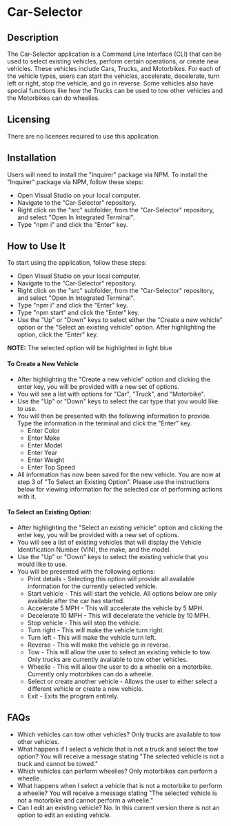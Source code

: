 # Car-Selector

## Description
The Car-Selector application is a Command Line Interface (CLI) that can be used to select existing vehicles, perform certain operations, or create new vehicles.
These vehicles include Cars, Trucks, and Motorbikes.  For each of the vehicle types, users can start the vehicles, accelerate, decelerate, turn left or right, stop the vehicle, and go in reverse.
Some vehicles also have special functions like how the Trucks can be used to tow other vehicles and the Motorbikes can do wheelies.

## Licensing
There are no licenses required to use this application.  

## Installation
Users will need to install the "Inquirer" package via NPM.  To install the "Inquirer" package via NPM, follow these steps:
- Open Visual Studio on your local computer.
- Navigate to the "Car-Selector" repository.
- Right click on the "src" subfolder, from the "Car-Selector" repository, and select "Open In Integrated Terminal".
- Type "npm i" and click the "Enter" key.

## How to Use It
To start using the application, follow these steps:
- Open Visual Studio on your local computer.
- Navigate to the "Car-Selector" repository.
- Right click on the "src" subfolder, from the "Car-Selector" repository, and select "Open In Integrated Terminal".
- Type "npm i" and click the "Enter" key.
- Type "npm start" and click the "Enter" key.
- Use the "Up" or "Down" keys to select either the "Create a new vehicle" option or the "Select an existing vehicle" option.  After highlighting the option, click the "Enter" key.

**NOTE:** The selected option will be highlighted in light blue

#### To Create a New Vehicle
- After highlighting the "Create a new vehicle" option and clicking the enter key, you will be provided with a new set of options.
- You will see a list with options for "Car", "Truck", and "Motorbike".
- Use the "Up" or "Down" keys to select the car type that you would like to use.
- You will then be presented with the following information to provide.  Type the information in the terminal and click the "Enter" key.
  - Enter Color
  - Enter Make
  - Enter Model
  - Enter Year
  - Enter Weight
  - Enter Top Speed
 - All information has now been saved for the new vehicle.  You are now at step 3 of "To Select an Existing Option".  Please use the instructions below for viewing information for the selected car of performing actions with it.

#### To Select an Existing Option:
- After highlighting the "Select an existing vehicle" option and clicking the enter key, you will be provided with a new set of options.
- You will see a list of existing vehicles that will display the Vehicle Identification Number (VIN), the make, and the model.
- Use the "Up" or "Down" keys to select the existing vehicle that you would like to use.
- You will be presented with the following options:
  - Print details - Selecting this option will provide all available information for the currently selected vehicle.
  - Start vehicle - This will start the vehicle.  All options below are only available after the car has started.
  - Accelerate 5 MPH - This will accelerate the vehicle by 5 MPH.
  - Decelerate 10 MPH - This will decelerate the vehicle by 10 MPH.
  - Stop vehicle - This will stop the vehicle.
  - Turn right - This will make the vehicle turn right.
  - Turn left - This will make the vehicle turn left.
  - Reverse - This will make the vehicle go in reverse.
  - Tow - This will allow the user to select an existing vehicle to tow.  Only trucks are currently available to tow other vehicles.
  - Wheelie - This will allow the user to do a wheelie on a motorbike.  Currently only motorbikes can do a wheelie.
  - Select or create another vehicle - Allows the user to either select a different vehicle or create a new vehicle.
  - Exit - Exits the program entirely.

## FAQs
- Which vehicles can tow other vehicles? Only trucks are available to tow other vehicles.
- What happens if I select a vehicle that is not a truck and select the tow option? You will receive a message stating "The selected vehicle is not a truck and cannot be towed."
- Which vehicles can perform wheelies? Only motorbikes can perform a wheelie.
- What happens when I select a vehicle that is not a motorbike to perform a wheelie? You will receive a message stating "The selected vehicle is not a motorbike and cannot perform a wheelie."
- Can I edit an existing vehicle? No.  In this current version there is not an option to edit an existing vehicle.

